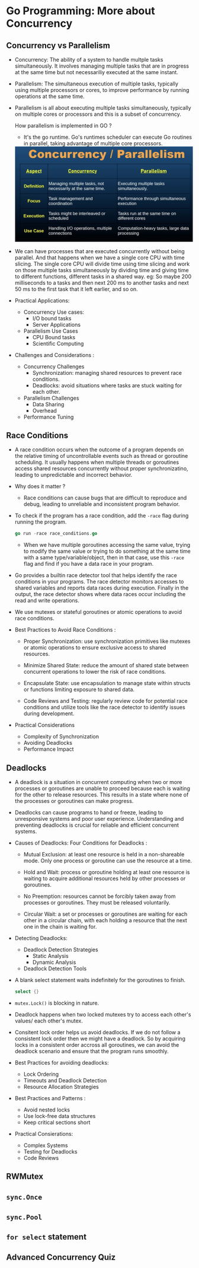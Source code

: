 # Go Programming: More about Concurrency

## Concurrency vs Parallelism

- Concurrency: The ability of a system to handle multple tasks simultaneously. It involves managing multiple tasks that are in progress at the same time but not necessariliy executed at the same instant.

- Parallelism: The simultaneous execution of multiple tasks, typically using multiple processors or cores, to improve performance by running operations at the same time.

- Parallelism is all about executing multiple  tasks simultaneously, typically on multiple cores or processors and this is a subset of concurrency. 

    How parallelism is implemented in GO ?
    - It's the go runtime. Go's runtimes scheduler can execute Go routines in parallel, taking advantage of multiple core processors.

    <img src="./assets/concurrency_vs_paralleism_2.png" width="650" alt="Concurrency vs Parallelism"/>

- We can have processes that are executed concurrently without being parallel. And that happens when we have a single core CPU with time slicing. The single core CPU will divide time using time slicing and work on those multiple tasks simultaneously by dividing time and giving time to different functions, different tasks in a shared way. eg: So maybe 200 milliseconds to a tasks and then next 200 ms to another tasks and next 50 ms to the first task that it left earlier, and so on.

- Practical Applications:
    - Concurrency Use cases:
        - I/O bound tasks
        - Server Applications
    - Parallelism Use Cases
        - CPU Bound tasks
        - Scientific Computing

- Challenges and Considerations :
    - Concurrency Challenges
        - Synchronization: managing shared resources to prevent race conditions.
        - Deadlocks: avoid situations where tasks are stuck waiting for each other.
    - Parallelism Challenges
        - Data Sharing
        - Overhead
    - Performance Tuning




## Race Conditions

- A race condition occurs when the outcome of a program depends on the relative timing of uncontrollable events such as thread or goroutine scheduling. It usually happens when multiple threads or goroutines access shared resources concurrently without proper synchronizatino, leading to unpredictable and incorrect behavior.

- Why does it matter ?
    - Race conditions can cause bugs that are difficult to reproduce and debug, leading to unreliable and inconsistent program behavior.

- To check if the program has a race condition, add the `-race` flag during running the program.
    ```go
    go run -race race_conditions.go
    ```
    - When we have multiple goroutines accessing the same value, trying to modify the same value or trying to do something at the same time with a same type/variable/object, then in that case, use this `-race` flag and find if you have a data race in your program.

- Go provides a builtin race detector tool that helps identify the race conditions in your programs. The race detector monitors accesses to shared variables and reports data races during execution. Finally in the output, the race detector shows where data races occur including the read and write operations.

- We use mutexes or stateful goroutines or atomic operations to avoid race conditions.

- Best Practices to Avoid Race Conditions :
    - Proper Synchronization: use synchronization primitives like mutexes or atomic operations to ensure exclusive access to shared resources.

    - Minimize Shared State: reduce the amount of shared state between concurrent operations to lower the risk of race conditions.

    - Encapsulate State: use encapsulation to manage state within structs or functions limiting exposure to shared data.

    - Code Reviews and Testing: regularly review code for potential race conditions and utilize tools like the race detector to identify issues during development.

- Practical Considerations
    - Complexity of Synchronization
    - Avoiding Deadlocks
    - Performance Impact



## Deadlocks

- A deadlock is a situation in concurrent computing when two or more processes or goroutines are unable to proceed because each is waiting for the other to release resources. This results in a state where none of the processes or goroutines can make progress.

- Deadlocks can cause programs to hand or freeze, leading to unresponsive systems and poor user experience. Understanding and preventing deadlocks is crucial for reliable and efficient concurrent systems.

- Causes of Deadlocks: Four Conditions for Deadlocks :

    - Mutual Exclusion: at least one resource is held in a non-shareable mode. Only one process or goroutine can use the resource at a time.

    - Hold and Wait: process or goroutine holding at least one resource is waiting to acquire additional resources held by other processes or goroutines.

    - No Preemption: resources cannot be forcibly taken away from processes or goroutines. They must be released voluntarily.

    - Circular Wait: a set or processes or goroutines are waiting for each other in a circular chain, with each holding a resource that the next one in the chain is waiting for.

- Detecting Deadlocks:
    - Deadlock Detection Strategies
        - Static Analysis
        - Dynamic Analysis
    - Deadlock Detection Tools

- A blank select statement waits indefinitely for the goroutines to finish.
    ```go
    select {}
    ```

- `mutex.Lock()` is blocking in nature.

- Deadlock happens when two locked mutexes try to access each other's values/ each other's mutex.

- Consitent lock order helps us avoid deadlocks. If we do not follow a consistent lock order then we might have a deadlock. So by acquiring locks in a consistent order accross all goroutines, we can avoid the deadlock scenario and ensure that the program runs smoothly.

- Best Practices for avoiding deadlocks:
    - Lock Ordering
    - Timeouts and Deadlock Detection
    - Resource Allocation Strategies

- Best Practices and Patterns :
    - Avoid nested locks
    - Use lock-free data structures
    - Keep critical sections short

- Practical Consierations:
    - Complex Systems
    - Testing for Deadlocks
    - Code Reviews


## RWMutex





## `sync.Once`






## `sync.Pool`





## `for select` statement





## Advanced Concurrency Quiz